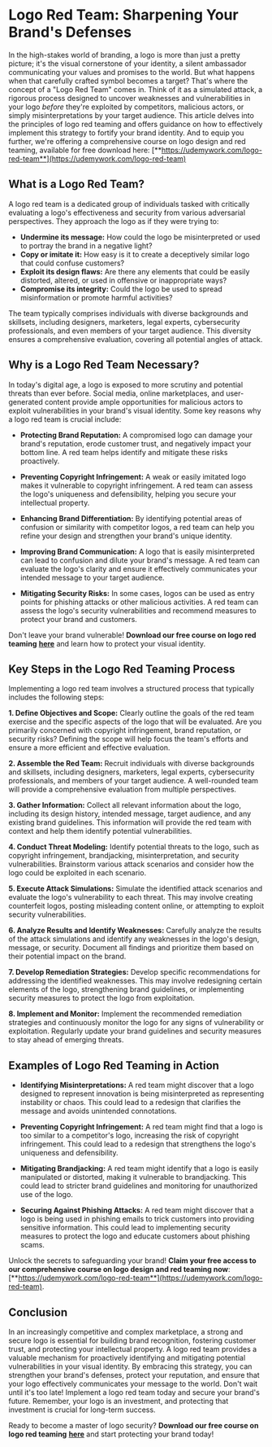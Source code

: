 # Logo Red Team: Sharpening Your Brand's Defenses

In the high-stakes world of branding, a logo is more than just a pretty picture; it's the visual cornerstone of your identity, a silent ambassador communicating your values and promises to the world. But what happens when that carefully crafted symbol becomes a target? That's where the concept of a "Logo Red Team" comes in. Think of it as a simulated attack, a rigorous process designed to uncover weaknesses and vulnerabilities in your logo *before* they're exploited by competitors, malicious actors, or simply misinterpretations by your target audience. This article delves into the principles of logo red teaming and offers guidance on how to effectively implement this strategy to fortify your brand identity. And to equip you further, we're offering a comprehensive course on logo design and red teaming, available for free download here: [**https://udemywork.com/logo-red-team**](https://udemywork.com/logo-red-team)

## What is a Logo Red Team?

A logo red team is a dedicated group of individuals tasked with critically evaluating a logo's effectiveness and security from various adversarial perspectives. They approach the logo as if they were trying to:

*   **Undermine its message:** How could the logo be misinterpreted or used to portray the brand in a negative light?
*   **Copy or imitate it:** How easy is it to create a deceptively similar logo that could confuse customers?
*   **Exploit its design flaws:** Are there any elements that could be easily distorted, altered, or used in offensive or inappropriate ways?
*   **Compromise its integrity:** Could the logo be used to spread misinformation or promote harmful activities?

The team typically comprises individuals with diverse backgrounds and skillsets, including designers, marketers, legal experts, cybersecurity professionals, and even members of your target audience. This diversity ensures a comprehensive evaluation, covering all potential angles of attack.

## Why is a Logo Red Team Necessary?

In today's digital age, a logo is exposed to more scrutiny and potential threats than ever before. Social media, online marketplaces, and user-generated content provide ample opportunities for malicious actors to exploit vulnerabilities in your brand's visual identity. Some key reasons why a logo red team is crucial include:

*   **Protecting Brand Reputation:** A compromised logo can damage your brand's reputation, erode customer trust, and negatively impact your bottom line. A red team helps identify and mitigate these risks proactively.

*   **Preventing Copyright Infringement:** A weak or easily imitated logo makes it vulnerable to copyright infringement. A red team can assess the logo's uniqueness and defensibility, helping you secure your intellectual property.

*   **Enhancing Brand Differentiation:** By identifying potential areas of confusion or similarity with competitor logos, a red team can help you refine your design and strengthen your brand's unique identity.

*   **Improving Brand Communication:** A logo that is easily misinterpreted can lead to confusion and dilute your brand's message. A red team can evaluate the logo's clarity and ensure it effectively communicates your intended message to your target audience.

*   **Mitigating Security Risks:** In some cases, logos can be used as entry points for phishing attacks or other malicious activities. A red team can assess the logo's security vulnerabilities and recommend measures to protect your brand and customers.

Don't leave your brand vulnerable! **Download our free course on logo red teaming** [**here**](https://udemywork.com/logo-red-team) and learn how to protect your visual identity.

## Key Steps in the Logo Red Teaming Process

Implementing a logo red team involves a structured process that typically includes the following steps:

**1. Define Objectives and Scope:** Clearly outline the goals of the red team exercise and the specific aspects of the logo that will be evaluated. Are you primarily concerned with copyright infringement, brand reputation, or security risks? Defining the scope will help focus the team's efforts and ensure a more efficient and effective evaluation.

**2. Assemble the Red Team:** Recruit individuals with diverse backgrounds and skillsets, including designers, marketers, legal experts, cybersecurity professionals, and members of your target audience. A well-rounded team will provide a comprehensive evaluation from multiple perspectives.

**3. Gather Information:** Collect all relevant information about the logo, including its design history, intended message, target audience, and any existing brand guidelines. This information will provide the red team with context and help them identify potential vulnerabilities.

**4. Conduct Threat Modeling:** Identify potential threats to the logo, such as copyright infringement, brandjacking, misinterpretation, and security vulnerabilities. Brainstorm various attack scenarios and consider how the logo could be exploited in each scenario.

**5. Execute Attack Simulations:** Simulate the identified attack scenarios and evaluate the logo's vulnerability to each threat. This may involve creating counterfeit logos, posting misleading content online, or attempting to exploit security vulnerabilities.

**6. Analyze Results and Identify Weaknesses:** Carefully analyze the results of the attack simulations and identify any weaknesses in the logo's design, message, or security. Document all findings and prioritize them based on their potential impact on the brand.

**7. Develop Remediation Strategies:** Develop specific recommendations for addressing the identified weaknesses. This may involve redesigning certain elements of the logo, strengthening brand guidelines, or implementing security measures to protect the logo from exploitation.

**8. Implement and Monitor:** Implement the recommended remediation strategies and continuously monitor the logo for any signs of vulnerability or exploitation. Regularly update your brand guidelines and security measures to stay ahead of emerging threats.

## Examples of Logo Red Teaming in Action

*   **Identifying Misinterpretations:** A red team might discover that a logo designed to represent innovation is being misinterpreted as representing instability or chaos. This could lead to a redesign that clarifies the message and avoids unintended connotations.

*   **Preventing Copyright Infringement:** A red team might find that a logo is too similar to a competitor's logo, increasing the risk of copyright infringement. This could lead to a redesign that strengthens the logo's uniqueness and defensibility.

*   **Mitigating Brandjacking:** A red team might identify that a logo is easily manipulated or distorted, making it vulnerable to brandjacking. This could lead to stricter brand guidelines and monitoring for unauthorized use of the logo.

*   **Securing Against Phishing Attacks:** A red team might discover that a logo is being used in phishing emails to trick customers into providing sensitive information. This could lead to implementing security measures to protect the logo and educate customers about phishing scams.

Unlock the secrets to safeguarding your brand! **Claim your free access to our comprehensive course on logo design and red teaming now**: [**https://udemywork.com/logo-red-team**](https://udemywork.com/logo-red-team).

## Conclusion

In an increasingly competitive and complex marketplace, a strong and secure logo is essential for building brand recognition, fostering customer trust, and protecting your intellectual property. A logo red team provides a valuable mechanism for proactively identifying and mitigating potential vulnerabilities in your visual identity. By embracing this strategy, you can strengthen your brand's defenses, protect your reputation, and ensure that your logo effectively communicates your message to the world. Don't wait until it's too late! Implement a logo red team today and secure your brand's future. Remember, your logo is an investment, and protecting that investment is crucial for long-term success.

Ready to become a master of logo security? **Download our free course on logo red teaming** [**here**](https://udemywork.com/logo-red-team) and start protecting your brand today!
